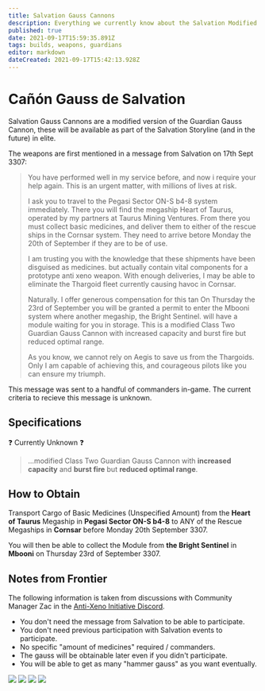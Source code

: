 ```yaml
---
title: Salvation Gauss Cannons
description: Everything we currently know about the Salvation Modified Guardian Gauss Cannons
published: true
date: 2021-09-17T15:59:35.891Z
tags: builds, weapons, guardians
editor: markdown
dateCreated: 2021-09-17T15:42:13.928Z
---
```


# Cañón Gauss de Salvation
Salvation Gauss Cannons are a modified version of the Guardian Gauss Cannon, these will be available as part of the Salvation Storyline (and in the future) in elite.

The weapons are first mentioned in a message from Salvation on 17th Sept 3307:

> You have performed well in my service before, and now i require your help again. This is an urgent matter, with millions of lives at risk. 
> 
> I ask you to travel to the Pegasi Sector ON-S b4-8 system immediately. There you will find the megaship Heart of Taurus, operated by my partners at Taurus Mining Ventures. From there you must collect basic medicines, and deliver them to either of the rescue ships in the Cornsar system. They need to arrive betore Monday the 20th of September if they are to be of use.
> 
> I am trusting you with the knowledge that these shipments have been disguised as medicines. but actually contain vital components for a prototype anti xeno weapon. With enough deliveries, I may be able to eliminate the Thargoid fleet currently causing havoc in Cornsar.
> 
> Naturally. I offer generous compensation for this tan On Thursday the 23rd of September you will be granted a permit to enter the Mbooni system where another megaship, the Bright Sentinel. will have a module waiting for you in storage. This is a modified Class Two Guardian Gauss Cannon with increased capacity and burst fire but reduced optimal range.
> 
> As you know, we cannot rely on Aegis to save us from the Thargoids. Only I am capable of achieving this, and courageous pilots like you can ensure my triumph.

This message was sent to a handful of commanders in-game. The current criteria to recieve this message is unknown.

## Specifications

❓ Currently Unknown ❓

> ...modified Class Two Guardian Gauss Cannon with **increased capacity** and **burst fire** but **reduced optimal range**.

## How to Obtain

Transport Cargo of Basic Medicines (Unspecified Amount) from the **Heart of Taurus** Megaship in **Pegasi Sector ON-S b4-8** to ANY of the Rescue Megaships in **Cornsar** before Monday 20th September 3307.

You will then be able to collect the Module from **the Bright Sentinel** in **Mbooni** on Thursday 23rd of September 3307.

## Notes from Frontier

The following information is taken from discussions with Community Manager Zac in the [Anti-Xeno Initiative Discord](https://discord.gg/bqmDxdm).

- You don't need the message from Salvation to be able to participate.
- You don't need previous participation with Salvation events to participate.
- No specific "amount of medicines" required / commanders.
- The gauss will be obtainable later even if you didn't participate.
- You will be able to get as many "hammer gauss" as you want eventually.

![](https://cdn.discordapp.com/attachments/625989888432537611/888450639967965184/unknown.png) ![](https://cdn.discordapp.com/attachments/625989888432537611/888450754115952650/unknown.png) ![](https://cdn.discordapp.com/attachments/625989888432537611/888450900094517308/unknown.png) ![](https://cdn.discordapp.com/attachments/625989888432537611/888451081028390942/unknown.png)